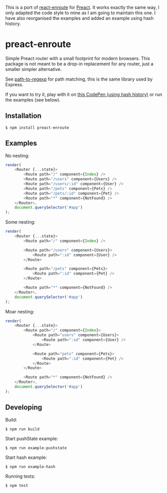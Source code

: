 This is a port of [react-enroute](https://github.com/tj/react-enroute) for [Preact](https://preactjs.com). It works exactly the same way, I only adapted the code style to mine as I am going to maintain this one. I have also reorganised the examples and added an example using hash history.

# preact-enroute

 Simple Preact router with a small footprint for modern browsers. This package is not meant to be a drop-in replacement for any router, just a smaller simpler alternative.

 See [path-to-regexp](https://github.com/pillarjs/path-to-regexp) for path matching, this is the same library used by Express.

 If you want to try it, play with it on [this CodePen (using hash history)](http://codepen.io/Alshten/pen/qaENkj) or run the examples (see below).

## Installation

 ```
 $ npm install preact-enroute
 ```

## Examples

No nesting:

```js
render(
	<Router {...state}>
		<Route path="/" component={Index} />
		<Route path="/users" component={Users} />
		<Route path="/users/:id" component={User} />
		<Route path="/pets" component={Pets} />
		<Route path="/pets/:id" component={Pet} />
		<Route path="*" component={NotFound} />
	</Router>,
	document.querySelector('#app')
);
```

Some nesting:

```js
render(
	<Router {...state}>
		<Route path="/" component={Index} />

		<Route path="/users" component={Users}>
			<Route path=":id" component={User} />
		</Route>

		<Route path="/pets" component={Pets}>
			<Route path=":id" component={Pet} />
		</Route>

		<Route path="*" component={NotFound} />
	</Router>,
	document.querySelector('#app')
);
```

Moar nesting:

```js
render(
	<Router {...state}>
		<Route path="/" component={Index}>
			<Route path="users" component={Users}>
				<Route path=":id" component={User} />
			</Route>

			<Route path="pets" component={Pets}>
				<Route path=":id" component={Pet} />
			</Route>
		</Route>

		<Route path="*" component={NotFound} />
	</Router>,
	document.querySelector('#app')
);
```

## Developing

Build:

```
$ npm run build
```

Start pushState example:

```
$ npm run example-pushstate
```

Start hash example:

```
$ npm run example-hash
```

Running tests:

```
$ npm test
```
